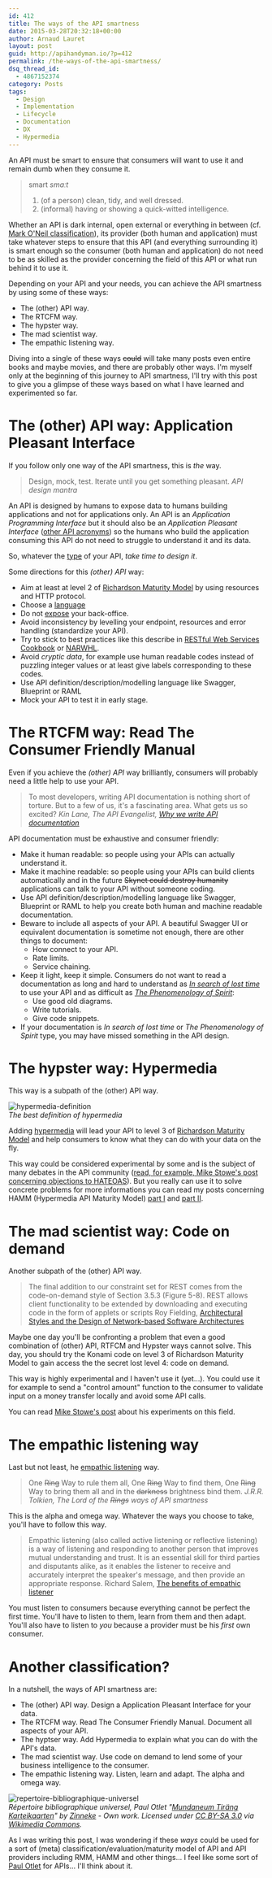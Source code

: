 ```yaml
---
id: 412
title: The ways of the API smartness
date: 2015-03-28T20:32:18+00:00
author: Arnaud Lauret
layout: post
guid: http://apihandyman.io/?p=412
permalink: /the-ways-of-the-api-smartness/
dsq_thread_id:
  - 4867152374
category: Posts
tags:
  - Design
  - Implementation
  - Lifecycle
  - Documentation
  - DX
  - Hypermedia
---
```

An API must be smart to ensure that consumers will want to use it and remain dumb when they consume it.

> smart
> *smɑːt*
> 1. (of a person) clean, tidy, and well dressed.
> 2. (informal) having or showing a quick-witted intelligence.

Whether an API is dark internal, open external or everything in between (cf. [Mark O'Neil classification](http://www.soatothecloud.com/2015/02/this-week-there-has-been-great.html)), its provider (both human and application) must take whatever steps to ensure that this API (and everything surrounding it) is smart enough so the consumer (both human and application) do not need to be as skilled as the provider concerning the field of this API or what run behind it to use it.

Depending on your API and your needs, you can achieve the API smartness by using some of these ways:

- The (other) API way.
- The RTCFM way.
- The hypster way.
- The mad scientist way.
- The empathic listening way.

Diving into a single of these ways <del>could</del> will take many posts even entire books and maybe movies, and there are probably other ways.
I'm myself only at the beginning of this journey to API smartness, I'll try with this post to give you a glimpse of these ways based on what I have learned and experimented so far.

# The (other) APl way: Application Pleasant Interface
If you follow only one way of the API smartness, this is *the* way.

> Design, mock, test.
> Iterate until you get something pleasant.
> *API design mantra* 

An API is designed by humans to expose data to humans building applications and not for applications only.
An API is an *Application Programming Interface* but it should also be an *Application Pleasant Interface* ([other API acronyms](http://www.acronymfinder.com/API.html)) so the humans who build the application consuming this API do not need to struggle to understand it and its data.

So, whatever the [type](http://www.soatothecloud.com/2015/02/this-week-there-has-been-great.html) of your API, *take time to design it*.

Some directions for this *(other) API* way:

- Aim at least at level 2 of [Richardson Maturity Model](http://martinfowler.com/articles/richardsonMaturityModel.html) by using resources and HTTP protocol.
- Choose a [language](http://apihandyman.io/why-you-must-design-your-private-api-in-english/)
- Do not [expose](http://apihandyman.io/the-beautiful-api-and-the-bestial-back-office/) your back-office.
- Avoid inconsistency by levelling your endpoint, resources and error handling (standardize your API).
- Try to stick to best practices like this describe in [RESTful Web Services Cookbook](http://shop.oreilly.com/product/9780596801694.do) or [NARWHL](http://www.narwhl.com/).
- Avoid *cryptic data*, for example use human readable codes instead of puzzling integer values or at least give labels corresponding to these codes.
- Use API definition/description/modelling language like Swagger, Blueprint or RAML
- Mock your API to test it in early stage.

# The RTCFM way: Read The Consumer Friendly Manual
Even if you achieve the *(other) API* way brilliantly, consumers will probably need a little help to use your API.

> To most developers, writing API documentation is nothing short of torture. But to a few of us, it's a fascinating area. What gets us so excited? 
> *Kin Lane, The API Evangelist, [Why we write API documentation](http://apievangelist.com/2012/01/28/why-we-write-api-documentation/)*
 
API documentation must be exhaustive and consumer friendly:

- Make it human readable: so people using your APIs can actually understand it.
- Make it machine readable: so people using your APIs can build clients automatically and in the future <del>Skynet could destroy humanity</del> applications can talk to your API without someone coding.
- Use API definition/description/modelling language like Swagger, Blueprint or RAML to help you create both human and machine readable documentation.
- Beware to include all aspects of your API. A beautiful Swagger UI or equivalent documentation is sometime not enough, there are other things to document:
  - How connect to your API.
  - Rate limits.
  - Service chaining.
- Keep it light, keep it simple. Consumers do not want to read a documentation as long and hard to understand as *[In search of lost time](http://en.wikipedia.org/wiki/List_of_longest_novels)* to use your API and as difficult as *[The Phenomenology of Spirit](http://en.wikipedia.org/wiki/The_Phenomenology_of_Spirit)*:
  - Use good old diagrams.
  - Write tutorials.
  - Give code snippets.
- If your documentation is *In search of lost time* or *The Phenomenology of Spirit* type, you may have missed something in the API design.

# The hypster way: Hypermedia
This way is a subpath of the (other) API way.

![hypermedia-definition](/images/the-ways-of-the-api-smartness/hypermedia-definition.png "Hypermedia types exist to tell clients how to interact with data, not what the data means.")  
*The best definition of hypermedia* 

Adding [hypermedia](http://apievangelist.com/2014/01/07/what-is-a-hypermedia-api/) will lead your API to level 3 of [Richardson Maturity Model](http://martinfowler.com/articles/richardsonMaturityModel.html) and help consumers to know what they can do with your data on the fly.

This way could be considered experimental by some and is the subject of many debates in the API community ([read, for example, Mike Stowe's post concerning objections to HATEOAS](http://www.mikestowe.com/2014/12/more-objections-to-hateoas.php)).
But you really can use it to solve concrete problems for more informations you can read my posts concerning HAMM (Hypermedia API Maturity Model) [part I](http://apihandyman.io/hypermedia-api-maturity-model-part-i-hypermedia-ness/) and [part II](http://apihandyman.io/hypermedia-api-maturity-model-part-ii-the-missing-links/).

# The mad scientist way: Code on demand
Another subpath of the (other) API way. 

> The final addition to our constraint set for REST comes from the code-on-demand style of Section 3.5.3 (Figure 5-8). REST allows client functionality to be extended by downloading and executing code in the form of applets or scripts
> Roy Fielding,  [Architectural Styles and the Design of Network-based Software Architectures](https://www.ics.uci.edu/~fielding/pubs/dissertation/rest_arch_style.htm)

Maybe one day you'll be confronting a problem that even a good combination of (other) API, RTFCM and Hypster ways cannot solve.
This day, you should try the Konami code on level 3 of Richardson Maturity Model to gain access the the secret lost level 4: code on demand.

This way is highly experimental and I haven't use it (yet...).
You could use it for example to send a "control amount" function to the consumer to validate input on a money transfer locally and avoid some API calls.

You can read [Mike Stowe's post](http://www.mikestowe.com/2015/03/code-on-demand-today.php) about his experiments on this field.

# The empathic listening way
Last but not least, he [empathic listening](http://www.beyondintractability.org/essay/empathic-listening) way.

> One <del>Ring</del> Way to rule them all, One <del>Ring</del> Way to find them,
> One <del>Ring</del> Way to bring them all and in the <del>darkness</del> brightness bind them.
> *J.R.R. Tolkien,  The Lord of the <del>Rings</del> ways of API smartness*

This is the alpha and omega way. Whatever the ways you choose to take, you'll have to follow this way.

> Empathic listening (also called active listening or reflective listening) is a way of listening and responding to another person that improves mutual understanding and trust. 
> It is an essential skill for third parties and disputants alike, as it enables the listener to receive and accurately interpret the speaker's message, and then provide an appropriate response.
> Richard Salem, [The benefits of empathic listener](http://www.beyondintractability.org/essay/empathic-listening)

You must listen to consumers because everything cannot be perfect the first time.
You'll have to listen to them, learn from them and then adapt.
You'll also have to listen to *you* because a provider must be his *first* own consumer.

# Another classification?
In a nutshell, the ways of API smartness are:

- The (other) API way. Design a Application Pleasant Interface for your data.
- The RTCFM way. Read The Consumer Friendly Manual. Document all aspects of your API.
- The hyptser way. Add Hypermedia to explain what you can do with the API's data.
- The mad scientist way. Use code on demand to lend some of your business intelligence to the consumer.
- The empathic listening way. Listen, learn and adapt. The alpha and omega way.

![repertoire-bibliographique-universel](/images/the-ways-of-the-api-smartness/repertoire-bibliographique-universel.png "Répertoire bibliographique universel")  
*Répertoire bibliographique universel, Paul Otlet
"<a href="http://commons.wikimedia.org/wiki/File:Mundaneum_Tir%C3%A4ng_Karteikaarten.jpg#/media/File:Mundaneum_Tir%C3%A4ng_Karteikaarten.jpg">Mundaneum Tiräng Karteikaarten</a>" by <a href="//commons.wikimedia.org/wiki/User:Zinneke" title="User:Zinneke">Zinneke</a> - <span class="int-own-work" lang="en">Own work</span>. Licensed under <a title="Creative Commons Attribution-Share Alike 3.0" href="http://creativecommons.org/licenses/by-sa/3.0">CC BY-SA 3.0</a> via <a href="//commons.wikimedia.org/wiki/">Wikimedia Commons</a>.*

As I was writing this post, I was wondering if these *ways* could be used for a sort of (meta) classification/evaluation/maturity model of API and API providers including RMM, HAMM and other things... I feel like some sort of [Paul Otlet](http://www.catalogingtheworld.com/) for APIs... I'll think about it.